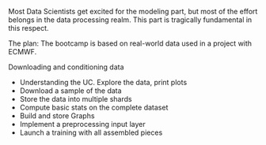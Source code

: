 Most Data Scientists get excited for the modeling part, but most of the effort belongs in the data processing realm. This part is tragically fundamental in this respect.

The plan: The bootcamp is based on real-world data used in a project with ECMWF.

Downloading and conditioning data
* Understanding the UC. Explore the data, print plots
* Download a sample of the data
* Store the data into multiple shards
* Compute basic stats on the complete dataset
* Build and store Graphs 
* Implement a preprocessing input layer 
* Launch a training with all assembled pieces

